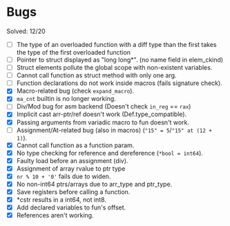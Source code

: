 # Bugs

Solved: 12/20

- [ ] The type of an overloaded function with a diff type than the first takes the type of the first overloaded function
- [ ] Pointer to struct displayed as "long long*". (no name field in elem_ckind)
- [ ] Struct elements pollute the global scope with non-existent variables.
- [ ] Cannot call function as struct method with only one arg.
- [ ] Function declarations do not work inside macros (fails signature check).
- [X] Macro-related bug (check `expand_macro`).
- [X] `ma_cnt` builtin is no longer working.
- [ ] Div/Mod bug for asm backend (Doesn't check `in_reg` == `rax`)
- [X] Implicit cast arr-ptr/ref doesn't work (Def.type_compatible).
- [X] Passing arguments from variadic macro to fun doesn't work.
- [ ] Assignment/At-related bug (also in macros) (`"15" = 5`/`"15" at (12 + 1)`).
- [X] Cannot call function as a function param.
- [X] No type checking for reference and dereference (`*bool = int64`).
- [X] Faulty load before an assignment (div).
- [X] Assignment of array rvalue to ptr type
- [X] `nr % 10 + '0'` fails due to widen.
- [X] No non-int64 ptrs/arrays due to arr_type and ptr_type.
- [X] Save registers before calling a function.
- [X] *cstr results in a int64, not int8.
- [X] Add declared variables to fun's offset.
- [X] References aren't working.
